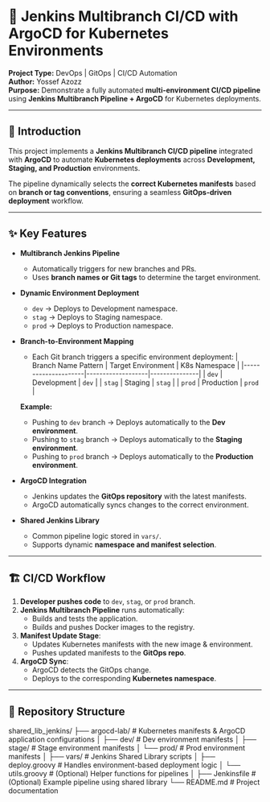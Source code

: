   # 🚀 Jenkins Multibranch CI/CD with ArgoCD for Kubernetes Environments
  
  **Project Type:** DevOps | GitOps | CI/CD Automation  
  **Author:** Yossef Azozz  
  **Purpose:** Demonstrate a fully automated **multi-environment CI/CD pipeline** using **Jenkins Multibranch Pipeline + ArgoCD** for Kubernetes deployments.

---

## 📖 Introduction

This project implements a **Jenkins Multibranch CI/CD pipeline** integrated with **ArgoCD** to automate **Kubernetes deployments** across **Development, Staging, and Production** environments.

The pipeline dynamically selects the **correct Kubernetes manifests** based on **branch or tag conventions**, ensuring a seamless **GitOps-driven deployment** workflow.

---

## ✨ Key Features

- **Multibranch Jenkins Pipeline**
  - Automatically triggers for new branches and PRs.
  - Uses **branch names or Git tags** to determine the target environment.

- **Dynamic Environment Deployment**
  - `dev` → Deploys to Development namespace.
  - `stag` → Deploys to Staging namespace.
  - `prod` → Deploys to Production namespace.

- **Branch-to-Environment Mapping**
  - Each Git branch triggers a specific environment deployment:
    | Branch Name Pattern  | Target Environment | K8s Namespace |
    |---------------------|-------------------|---------------|
    | `dev`               | Development       | `dev`         |
    | `stag`              | Staging           | `stag`        |
    | `prod`              | Production        | `prod`        |

  **Example:**  
  - Pushing to `dev` branch → Deploys automatically to the **Dev environment**.  
  - Pushing to `stag` branch → Deploys automatically to the **Staging environment**.  
  - Pushing to `prod` branch → Deploys automatically to the **Production environment**.

- **ArgoCD Integration**
  - Jenkins updates the **GitOps repository** with the latest manifests.
  - ArgoCD automatically syncs changes to the correct environment.

- **Shared Jenkins Library**
  - Common pipeline logic stored in `vars/`.
  - Supports dynamic **namespace and manifest selection**.

---

## 🏗️ CI/CD Workflow

1. **Developer pushes code** to `dev`, `stag`, or `prod` branch.
2. **Jenkins Multibranch Pipeline** runs automatically:
   - Builds and tests the application.
   - Builds and pushes Docker images to the registry.
3. **Manifest Update Stage**:
   - Updates Kubernetes manifests with the new image & environment.
   - Pushes updated manifests to the **GitOps repo**.
4. **ArgoCD Sync**:
   - ArgoCD detects the GitOps change.
   - Deploys to the corresponding **Kubernetes namespace**.

---

## 📂 Repository Structure
shared_lib_jenkins/
├── argocd-lab/ # Kubernetes manifests & ArgoCD application configurations
│ ├── dev/ # Dev environment manifests
│ ├── stage/ # Stage environment manifests
│ └── prod/ # Prod environment manifests
│
├── vars/ # Jenkins Shared Library scripts
│ ├── deploy.groovy # Handles environment-based deployment logic
│ └── utils.groovy # (Optional) Helper functions for pipelines
│
├── Jenkinsfile # (Optional) Example pipeline using shared library
└── README.md # Project documentation
